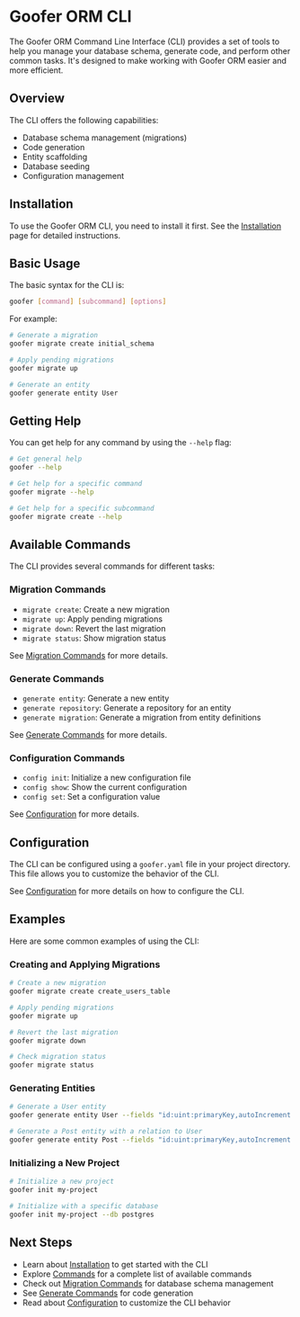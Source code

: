 # Goofer ORM CLI

The Goofer ORM Command Line Interface (CLI) provides a set of tools to help you manage your database schema, generate code, and perform other common tasks. It's designed to make working with Goofer ORM easier and more efficient.

## Overview

The CLI offers the following capabilities:

- Database schema management (migrations)
- Code generation
- Entity scaffolding
- Database seeding
- Configuration management

## Installation

To use the Goofer ORM CLI, you need to install it first. See the [Installation](./installation) page for detailed instructions.

## Basic Usage

The basic syntax for the CLI is:

```bash
goofer [command] [subcommand] [options]
```

For example:

```bash
# Generate a migration
goofer migrate create initial_schema

# Apply pending migrations
goofer migrate up

# Generate an entity
goofer generate entity User
```

## Getting Help

You can get help for any command by using the `--help` flag:

```bash
# Get general help
goofer --help

# Get help for a specific command
goofer migrate --help

# Get help for a specific subcommand
goofer migrate create --help
```

## Available Commands

The CLI provides several commands for different tasks:

### Migration Commands

- `migrate create`: Create a new migration
- `migrate up`: Apply pending migrations
- `migrate down`: Revert the last migration
- `migrate status`: Show migration status

See [Migration Commands](./migration) for more details.

### Generate Commands

- `generate entity`: Generate a new entity
- `generate repository`: Generate a repository for an entity
- `generate migration`: Generate a migration from entity definitions

See [Generate Commands](./generate) for more details.

### Configuration Commands

- `config init`: Initialize a new configuration file
- `config show`: Show the current configuration
- `config set`: Set a configuration value

See [Configuration](./config) for more details.

## Configuration

The CLI can be configured using a `goofer.yaml` file in your project directory. This file allows you to customize the behavior of the CLI.

See [Configuration](./config) for more details on how to configure the CLI.

## Examples

Here are some common examples of using the CLI:

### Creating and Applying Migrations

```bash
# Create a new migration
goofer migrate create create_users_table

# Apply pending migrations
goofer migrate up

# Revert the last migration
goofer migrate down

# Check migration status
goofer migrate status
```

### Generating Entities

```bash
# Generate a User entity
goofer generate entity User --fields "id:uint:primaryKey,autoIncrement name:string:notnull email:string:unique,notnull"

# Generate a Post entity with a relation to User
goofer generate entity Post --fields "id:uint:primaryKey,autoIncrement title:string:notnull content:string:notnull user_id:uint:notnull" --relations "user:belongsTo:User:user_id"
```

### Initializing a New Project

```bash
# Initialize a new project
goofer init my-project

# Initialize with a specific database
goofer init my-project --db postgres
```

## Next Steps

- Learn about [Installation](./installation) to get started with the CLI
- Explore [Commands](./commands) for a complete list of available commands
- Check out [Migration Commands](./migration) for database schema management
- See [Generate Commands](./generate) for code generation
- Read about [Configuration](./config) to customize the CLI behavior